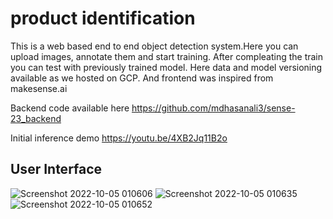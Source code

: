 # product identification 
This is a web based end to end object detection system.Here you can upload images, annotate them and start training. After compleating the train you can test with previously trained model. Here data and model versioning available as we hosted on GCP. And frontend was inspired from makesense.ai

Backend code available here https://github.com/mdhasanali3/sense-23_backend 

Initial inference demo https://youtu.be/4XB2Jq11B2o

## User Interface


![Screenshot 2022-10-05 010606](https://user-images.githubusercontent.com/43574156/193908667-06c09225-f040-4277-bba6-ab21482726f1.png)
![Screenshot 2022-10-05 010635](https://user-images.githubusercontent.com/43574156/193908674-ed315e96-c5aa-4ea3-8703-10abe51c39b9.png)
![Screenshot 2022-10-05 010652](https://user-images.githubusercontent.com/43574156/193908673-b8d17dc4-e974-42cb-91e4-7466b7419925.png)
